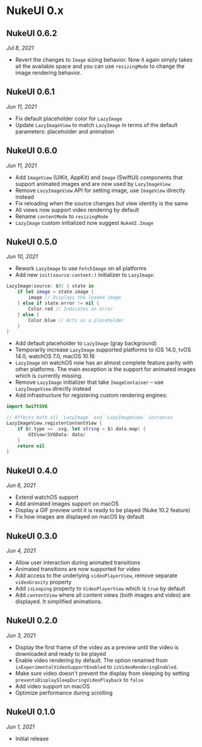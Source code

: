 
# NukeUI 0.x

## NukeUI 0.6.2

*Jul 8, 2021*

- Revert the changes to `Image` sizing behavior. Now it again simply takes all the available space and you can use `resizingMode` to change the image rendering behavior. 

## NukeUI 0.6.1

*Jun 11, 2021*

- Fix default placeholder color for `LazyImage`
- Update `LazyImageView` to match `LazyImage` in terms of the default parameters: placeholder and animation

## NukeUI 0.6.0

*Jun 11, 2021*

- Add `ImageView` (UIKit, AppKit) and `Image` (SwiftUI) components that support animated images and are now used by `LazyImageView`
- Remove `LazyImageView` API for setting image, use `ImageView` directly instead
- Fix reloading when the source changes but view identity is the same
- All views now support video rendering by default
- Rename `contentMode` to `resizingMode`
- `LazyImage` custom initialized now suggest `NukeUI.Image`

## NukeUI 0.5.0

*Jun 10, 2021*

- Rework `LazyImage` to use `FetchImage` on all platforms
- Add new `init(source:content:)` initializer to `LazyImage`:

```swift
LazyImage(source: $0) { state in
    if let image = state.image {
        image // Displays the loaded image
    } else if state.error != nil {
        Color.red // Indicates an error
    } else {
        Color.blue // Acts as a placeholder
    }
}
```

- Add default placeholder to `LazyImage` (gray background) 
- Temporarily increase `LazyImage` supported platforms to iOS 14.0, tvOS 14.0, watchOS 7.0, macOS 10.16
- `LazyImage` on watchOS now has an almost complete feature parity with other platforms. The main exception is the support for animated images which is currently missing.
- Remove `LazyImage` initializer that take `ImageContainer` – use `LazyImageView` directly instead
- Add infrastructure for registering custom rendering engines:

```swift
import SwiftSVG

// Affects both all `LazyImage` and `LazyImageView` instances
LazyImageView.registerContentView {
    if $0.type == .svg, let string = $0.data.map( {
        UIView(SVGData: data)
    }
    return nil
}
```

## NukeUI 0.4.0

*Jun 6, 2021*

- Extend watchOS support
- Add animated images support on macOS
- Display a GIF preview until it is ready to be played (Nuke 10.2 feature)
- Fix how images are displayed on macOS by default

## NukeUI 0.3.0

*Jun 4, 2021*

- Allow user interaction during animated transitions
- Animated transitions are now supported for video
- Add access to the underlying `videoPlayerView`, remove separate `videoGravity` property
- Add `isLooping` property to `VideoPlayerView` which is `true` by default
- Add `contentView` where all content views (both images and video) are displayed. It simplified animations.

## NukeUI 0.2.0

*Jun 3, 2021*

- Display the first frame of the video as a preview until the video is downloaded and ready to be played
- Enable video rendering by default. The option renamed from `isExperimentalVideoSupportEnabled` to `isVideoRenderingEnabled`.
- Make sure video doesn't prevent the display from sleeping by setting `preventsDisplaySleepDuringVideoPlayback` to `false`
- Add video support on macOS
- Optimize performance during scrolling

## NukeUI 0.1.0

*Jun 1, 2021*

- Initial release
